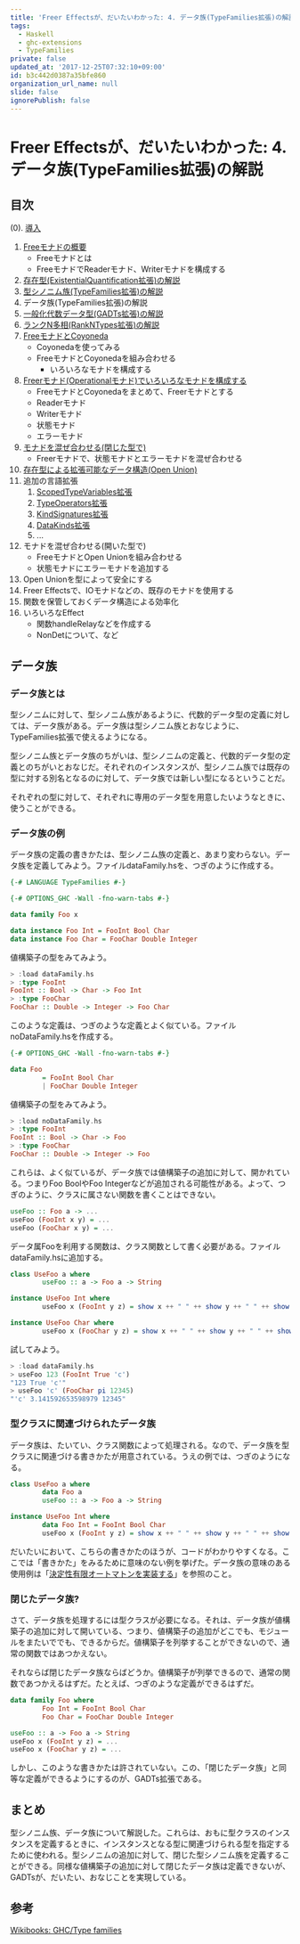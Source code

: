 ```yaml
---
title: 'Freer Effectsが、だいたいわかった: 4. データ族(TypeFamilies拡張)の解説'
tags:
  - Haskell
  - ghc-extensions
  - TypeFamilies
private: false
updated_at: '2017-12-25T07:32:10+09:00'
id: b3c442d0387a35bfe860
organization_url_name: null
slide: false
ignorePublish: false
---
```

Freer Effectsが、だいたいわかった: 4. データ族(TypeFamilies拡張)の解説
======================================================================

目次
----

(0). [導入](https://qiita.com/YoshikuniJujo/items/c71644b5af1f5195cbf3)

1. [Freeモナドの概要](https://qiita.com/YoshikuniJujo/items/988ac4b69a27974154fd)
	* Freeモナドとは
	* FreeモナドでReaderモナド、Writerモナドを構成する
2. [存在型(ExistentialQuantification拡張)の解説](
	https://qiita.com/YoshikuniJujo/items/e95e4d396f825487ec4b )
3. [型シノニム族(TypeFamilies拡張)の解説](https://qiita.com/YoshikuniJujo/items/17853e423c39409d8dfe)
4. データ族(TypeFamilies拡張)の解説
5. [一般化代数データ型(GADTs拡張)の解説](
        https://qiita.com/YoshikuniJujo/items/739a1e3abed8c602dba7 )
6. [ランクN多相(RankNTypes拡張)の解説](
        https://qiita.com/YoshikuniJujo/items/4094b5fe5a7a33f3d1e6 )
7. [FreeモナドとCoyoneda](
        https://qiita.com/YoshikuniJujo/items/729ad9830833eacb9d75 )
	* Coyonedaを使ってみる
	* FreeモナドとCoyonedaを組み合わせる
		+ いろいろなモナドを構成する
8. [Freerモナド(Operationalモナド)でいろいろなモナドを構成する](
        https://qiita.com/YoshikuniJujo/items/686fedc92fd20ff70ab8 )
	* FreeモナドとCoyonedaをまとめて、Freerモナドとする
	* Readerモナド
	* Writerモナド
	* 状態モナド
	* エラーモナド
9. [モナドを混ぜ合わせる(閉じた型で)](https://qiita.com/YoshikuniJujo/items/19a6e9dada698a5ebfb6)
	* Freerモナドで、状態モナドとエラーモナドを混ぜ合わせる
10. [存在型による拡張可能なデータ構造(Open Union)](
        https://qiita.com/YoshikuniJujo/items/8dd63c9415ccda20be28 )
11. 追加の言語拡張
    1. [ScopedTypeVariables拡張](https://qiita.com/YoshikuniJujo/items/103807ee6692e8c2c48b)
    2. [TypeOperators拡張](https://qiita.com/YoshikuniJujo/items/68af70347e61849ccea9)
    3. [KindSignatures拡張](https://qiita.com/YoshikuniJujo/items/0f581acc78d2ba8e3a7c)
    4. [DataKinds拡張](https://qiita.com/YoshikuniJujo/items/c06c01f9a2d344ac211f)
    5. ...
10. モナドを混ぜ合わせる(開いた型で)
	* FreeモナドとOpen Unionを組み合わせる
	* 状態モナドにエラーモナドを追加する
11. Open Unionを型によって安全にする
12. Freer Effectsで、IOモナドなどの、既存のモナドを使用する
13. 関数を保管しておくデータ構造による効率化
14. いろいろなEffect
	* 関数handleRelayなどを作成する
	* NonDetについて、など

データ族
--------

### データ族とは

型シノニムに対して、型シノニム族があるように、代数的データ型の定義に対しては、データ族がある。データ族は型シノニム族とおなじように、TypeFamilies拡張で使えるようになる。

型シノニム族とデータ族のちがいは、型シノニムの定義と、代数的データ型の定義とのちがいとおなじだ。それぞれのインスタンスが、型シノニム族では既存の型に対する別名となるのに対して、データ族では新しい型になるということだ。

それぞれの型に対して、それぞれに専用のデータ型を用意したいようなときに、使うことができる。

### データ族の例

データ族の定義の書きかたは、型シノニム族の定義と、あまり変わらない。データ族を定義してみよう。ファイルdataFamily.hsを、つぎのように作成する。

```hs:dataFamily.hs
{-# LANGUAGE TypeFamilies #-}

{-# OPTIONS_GHC -Wall -fno-warn-tabs #-}

data family Foo x

data instance Foo Int = FooInt Bool Char
data instance Foo Char = FooChar Double Integer
```

値構築子の型をみてみよう。

```hs
> :load dataFamily.hs
> :type FooInt
FooInt :: Bool -> Char -> Foo Int
> :type FooChar
FooChar :: Double -> Integer -> Foo Char
```

このような定義は、つぎのような定義とよく似ている。ファイルnoDataFamily.hsを作成する。

```hs:noDataFamily.hs
{-# OPTIONS_GHC -Wall -fno-warn-tabs #-}

data Foo
        = FooInt Bool Char
        | FooChar Double Integer
```

値構築子の型をみてみよう。

```hs
> :load noDataFamily.hs
> :type FooInt
FooInt :: Bool -> Char -> Foo
> :type FooChar
FooChar :: Double -> Integer -> Foo
```

これらは、よく似ているが、データ族では値構築子の追加に対して、開かれている。つまりFoo BoolやFoo Integerなどが追加される可能性がある。よって、つぎのように、クラスに属さない関数を書くことはできない。

```hs
useFoo :: Foo a -> ...
useFoo (FooInt x y) = ...
useFoo (FooChar x y) = ...
```

データ属Fooを利用する関数は、クラス関数として書く必要がある。ファイルdataFamily.hsに追加する。

```hs:dataFamily.hs
class UseFoo a where
        useFoo :: a -> Foo a -> String

instance UseFoo Int where
        useFoo x (FooInt y z) = show x ++ " " ++ show y ++ " " ++ show z

instance UseFoo Char where
        useFoo x (FooChar y z) = show x ++ " " ++ show y ++ " " ++ show z
```

試してみよう。

```hs
> :load dataFamily.hs
> useFoo 123 (FooInt True 'c')
"123 True 'c'"
> useFoo 'c' (FooChar pi 12345)
"'c' 3.141592653598979 12345"
```

### 型クラスに関連づけられたデータ族

データ族は、たいてい、クラス関数によって処理される。なので、データ族を型クラスに関連づける書きかたが用意されている。うえの例では、つぎのようになる。

```hs
class UseFoo a where
        data Foo a
        useFoo :: a -> Foo a -> String

instance UseFoo Int where
        data Foo Int = FooInt Bool Char
        useFoo x (FooInt y z) = show x ++ " " ++ show y ++ " " ++ show z
```

だいたいにおいて、こちらの書きかたのほうが、コードがわかりやすくなる。ここでは「書きかた」をみるために意味のない例を挙げた。データ族の意味のある使用例は「[決定性有限オートマトンを実装する](
	https://qiita.com/YoshikuniJujo/items/6e8155bd3a52290e6a5b)」を参照のこと。

### 閉じたデータ族?

さて、データ族を処理するには型クラスが必要になる。それは、データ族が値構築子の追加に対して開いている、つまり、値構築子の追加がどこでも、モジュールをまたいででも、できるからだ。値構築子を列挙することができないので、通常の関数ではあつかえない。

それならば閉じたデータ族ならばどうか。値構築子が列挙できるので、通常の関数であつかえるはずだ。たとえば、つぎのような定義ができるはずだ。

```hs
data family Foo where
        Foo Int = FooInt Bool Char
        Foo Char = FooChar Double Integer

useFoo :: a -> Foo a -> String
useFoo x (FooInt y z) = ...
useFoo x (FooChar y z) = ...
```

しかし、このような書きかたは許されていない。この、「閉じたデータ族」と同等な定義ができるようにするのが、GADTs拡張である。

まとめ
-----

型シノニム族、データ族について解説した。これらは、おもに型クラスのインスタンスを定義するときに、インスタンスとなる型に関連づけられる型を指定するために使われる。型シノニムの追加に対して、閉じた型シノニム族を定義することができる。同様な値構築子の追加に対して閉じたデータ族は定義できないが、GADTsが、だいたい、おなじことを実現している。

参考
----

[Wikibooks: GHC/Type families](https://wiki.haskell.org/GHC/Type_families)
